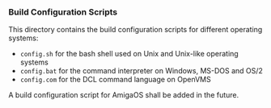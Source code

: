 ### Build Configuration Scripts ###

This directory contains the build configuration scripts for different operating systems:

* `config.sh` for the bash shell used on Unix and Unix-like operating systems
* `config.bat` for the command interpreter on Windows, MS-DOS and OS/2
* `config.com` for the DCL command language on OpenVMS

A build configuration script for AmigaOS shall be added in the future.
